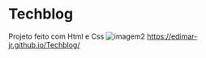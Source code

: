 # Techblog
Projeto feito com Html e Css
![imagem2](https://user-images.githubusercontent.com/107490860/183243114-5c6eba3b-4b78-463b-95c6-3bbf5c60deb9.jpg)
https://edimar-jr.github.io/Techblog/
